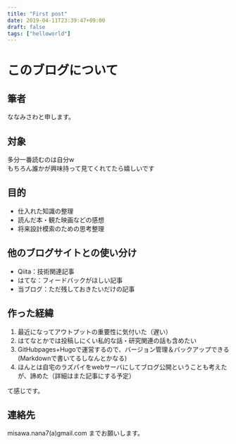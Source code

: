 ```yaml
---
title: "First post"
date: 2019-04-11T23:39:47+09:00
draft: false
tags: ["helloworld"]
---
```


# このブログについて
## 筆者
ななみさわと申します。
## 対象
多分一番読むのは自分w  
もちろん誰かが興味持って見てくれてたら嬉しいです  
## 目的
- 仕入れた知識の整理
- 読んだ本・観た映画などの感想
- 将来設計模索のための思考整理

## 他のブログサイトとの使い分け
- Qiita：技術関連記事
- はてな：フィードバックがほしい記事
- 当ブログ：ただ残しておきたいだけの記事

## 作った経緯
1. 最近になってアウトプットの重要性に気付いた（遅い）  
2. はてなとかでは投稿しにくい私的な話・研究関連の話も含めたい  
3. GitHubpages+Hugoで運営するので、バージョン管理＆バックアップできる(Markdownで書いてるしなんとかなる)
4. ほんとは自宅のラズパイをwebサーバにしてブログ公開ということも考えたが、諦めた（詳細はまた記事にする予定）

て感じです。    

## 連絡先
misawa.nana7(a)gmail.com までお願いします。
